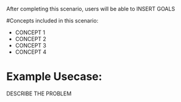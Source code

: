 After completing this scenario, users will be able to INSERT GOALS

#Concepts included in this scenario:
* CONCEPT 1
* CONCEPT 2
* CONCEPT 3
* CONCEPT 4

# Example Usecase:
DESCRIBE THE PROBLEM
